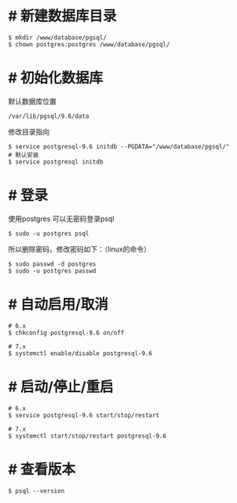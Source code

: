 # # 新建数据库目录

```
$ mkdir /www/database/pgsql/
$ chown postgres:postgres /www/database/pgsql/
```

# # 初始化数据库

默认数据库位置

```
/var/lib/pgsql/9.6/data
```

修改目录指向

```
$ service postgresql-9.6 initdb --PGDATA="/www/database/pgsql/"
# 默认安装
$ service postgresql initdb
```

# # 登录

使用postgres 可以无密码登录psql

```
$ sudo -u postgres psql
```

所以删除密码，修改密码如下：（linux的命令）

```
$ sudo passwd -d postgres
$ sudo -u postgres passwd
```

# # 自动启用/取消

```
# 6.x
$ chkconfig postgresql-9.6 on/off

# 7.x
$ systemctl enable/disable postgresql-9.6
```

# # 启动/停止/重启

```
# 6.x
$ service postgresql-9.6 start/stop/restart

# 7.x
$ systemctl start/stop/restart postgresql-9.6
```

# # 查看版本
```
$ psql --version
```